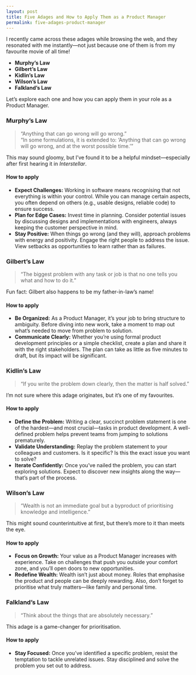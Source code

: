 ```yaml
---
layout: post
title: Five Adages and How to Apply Them as a Product Manager
permalink: five-adages-product-manager
---
```


I recently came across these adages while browsing the web, and they resonated with me instantly—not just because one of them is from my favourite movie of all time!  

- **Murphy’s Law**  
- **Gilbert’s Law**  
- **Kidlin’s Law**  
- **Wilson’s Law**  
- **Falkland’s Law**  

Let’s explore each one and how you can apply them in your role as a Product Manager.


### Murphy’s Law

> “Anything that can go wrong will go wrong.”  
> “In some formulations, it is extended to: ‘Anything that can go wrong will go wrong, and at the worst possible time.’”

This may sound gloomy, but I’ve found it to be a helpful mindset—especially after first hearing it in *Interstellar*.

#### How to apply
- **Expect Challenges:** Working in software means recognising that not everything is within your control. While you can manage certain aspects, you often depend on others (e.g., usable designs, reliable code) to ensure success.  
- **Plan for Edge Cases:** Invest time in planning. Consider potential issues by discussing designs and implementations with engineers, always keeping the customer perspective in mind.  
- **Stay Positive:** When things go wrong (and they will), approach problems with energy and positivity. Engage the right people to address the issue. View setbacks as opportunities to learn rather than as failures.


### Gilbert’s Law

> “The biggest problem with any task or job is that no one tells you what and how to do it.”

Fun fact: Gilbert also happens to be my father-in-law’s name!

#### How to apply
- **Be Organized:** As a Product Manager, it’s your job to bring structure to ambiguity. Before diving into new work, take a moment to map out what’s needed to move from problem to solution.  
- **Communicate Clearly:** Whether you’re using formal product development principles or a simple checklist, create a plan and share it with the right stakeholders. The plan can take as little as five minutes to draft, but its impact will be significant.


### Kidlin’s Law

> “If you write the problem down clearly, then the matter is half solved.”

I’m not sure where this adage originates, but it’s one of my favourites.

#### How to apply
- **Define the Problem:** Writing a clear, succinct problem statement is one of the hardest—and most crucial—tasks in product development. A well-defined problem helps prevent teams from jumping to solutions prematurely.  
- **Validate Understanding:** Replay the problem statement to your colleagues and customers. Is it specific? Is this the exact issue you want to solve?  
- **Iterate Confidently:** Once you’ve nailed the problem, you can start exploring solutions. Expect to discover new insights along the way—that’s part of the process.


### Wilson’s Law

> “Wealth is not an immediate goal but a byproduct of prioritising knowledge and intelligence.”

This might sound counterintuitive at first, but there’s more to it than meets the eye.

#### How to apply
- **Focus on Growth:** Your value as a Product Manager increases with experience. Take on challenges that push you outside your comfort zone, and you’ll open doors to new opportunities.  
- **Redefine Wealth:** Wealth isn’t just about money. Roles that emphasise the product and people can be deeply rewarding. Also, don’t forget to prioritise what truly matters—like family and personal time.


### Falkland’s Law

> “Think about the things that are absolutely necessary.”

This adage is a game-changer for prioritisation.

#### How to apply
- **Stay Focused:** Once you’ve identified a specific problem, resist the temptation to tackle unrelated issues. Stay disciplined and solve the problem you set out to address.
